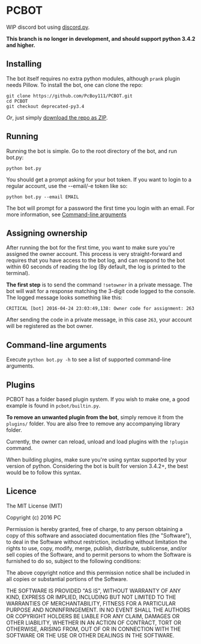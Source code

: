 # PCBOT
WIP discord bot using [discord.py]. 

**This branch is no longer in development, and should support python 3.4.2 and higher.**

[discord.py]: https://github.com/Rapptz/discord.py

## Installing
The bot itself requires no extra python modules, although `prank` plugin needs Pillow. To install the bot, 
one can clone the repo:

```
git clone https://github.com/PcBoy111/PCBOT.git
cd PCBOT
git checkout deprecated-py3.4
```

*Or*, just simply [download the repo as ZIP][zip].

[zip]: https://github.com/PcBoy111/PCBOT/archive/deprecated-py3.4.zip

## Running
Running the bot is simple. Go to the root directory of the bot, and run bot.py:

```
python bot.py
```

You should get a prompt asking for your bot token. If you want to login to a regular account, 
use the --email/-e token like so:

```
python bot.py --email EMAIL
```

The bot will prompt for a password the first time you login with an email. For more information, 
see [Command-line arguments][cmd]

[cmd]: https://github.com/PcBoy111/PCBOT/blob/master/README.md#command-line-arguments

## Assigning ownership
After running the bot for the first time, you want to make sure you're assigned the owner account. 
This process is very straight-forward and requires that you have access to the bot log, and can respond
to the bot within 60 seconds of reading the log (By default, the log is printed to the terminal).

**The first step** is to send the command `!setowner` in a private message. The bot will wait for 
a response matching the 3-digit code logged to the console. The logged message looks something like this:

```
CRITICAL [bot] 2016-04-24 23:03:49,138: Owner code for assignment: 263
```

After sending the code in a private message, in this case `263`, your account will be registered as the 
bot owner.

## Command-line arguments
Execute `python bot.py -h` to see a list of supported command-line arguments.

## Plugins
PCBOT has a folder based plugin system. If you wish to make one, a good example is found in `pcbot/builtin.py`.

**To remove an unwanted plugin from the bot**, simply remove it from the `plugins/` folder. You are also free to remove any accompanying library folder.

Currently, the owner can reload, unload and load plugins with the `!plugin` command.

When building plugins, make sure you're using syntax supported by your version of python. Considering the bot is
built for version 3.4.2+, the best would be to follow this syntax. 

## Licence
The MIT License (MIT)

Copyright (c) 2016 PC

Permission is hereby granted, free of charge, to any person obtaining a copy
of this software and associated documentation files (the "Software"), to deal
in the Software without restriction, including without limitation the rights
to use, copy, modify, merge, publish, distribute, sublicense, and/or sell
copies of the Software, and to permit persons to whom the Software is
furnished to do so, subject to the following conditions:

The above copyright notice and this permission notice shall be included in all
copies or substantial portions of the Software.

THE SOFTWARE IS PROVIDED "AS IS", WITHOUT WARRANTY OF ANY KIND, EXPRESS OR
IMPLIED, INCLUDING BUT NOT LIMITED TO THE WARRANTIES OF MERCHANTABILITY,
FITNESS FOR A PARTICULAR PURPOSE AND NONINFRINGEMENT. IN NO EVENT SHALL THE
AUTHORS OR COPYRIGHT HOLDERS BE LIABLE FOR ANY CLAIM, DAMAGES OR OTHER
LIABILITY, WHETHER IN AN ACTION OF CONTRACT, TORT OR OTHERWISE, ARISING FROM,
OUT OF OR IN CONNECTION WITH THE SOFTWARE OR THE USE OR OTHER DEALINGS IN THE
SOFTWARE.

